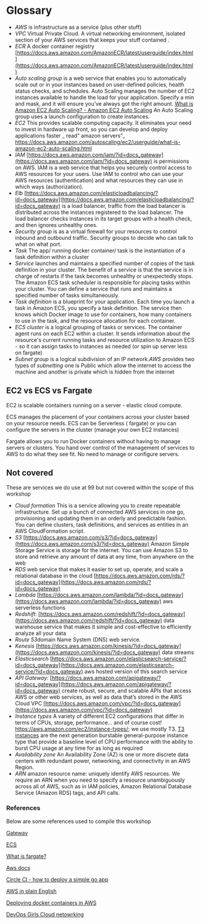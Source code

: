 # Glossary

- _AWS_ is infrastructure as a service (plus other stuff)
- _VPC_ Virtual Private Cloud. A virtual networking environment, isolated section of your AWS services that keeps your stuff contained .
- _ECR_ A docker container registry [https://docs.aws.amazon.com/AmazonECR/latest/userguide/index.html](https://docs.aws.amazon.com/AmazonECR/latest/userguide/index.html)
- _Auto scaling group_ is a web service that enables you to automatically scale out or in your instances based on user-defined policies, health status checks, and schedules. Auto Scaling manages the number of EC2 instances available to handle the load for your application. Specify a min and mask, and it will ensure you’ve always got the right amount. [What is Amazon EC2 Auto Scaling? - Amazon EC2 Auto Scaling](https://docs.aws.amazon.com/autoscaling/ec2/userguide/what-is-amazon-ec2-auto-scaling.html) An Auto Scaling group uses a launch configuration to create instances.
- _EC2_ This provides scalable computing capacity. It eliminates your need to invest in hardware up front, so you can develop and deploy applications faster _ read” amazon servers”_ [https://docs.aws.amazon.com/autoscaling/ec2/userguide/what-is-amazon-ec2-auto-scaling.html ](https://docs.aws.amazon.com/autoscaling/ec2/userguide/what-is-amazon-ec2-auto-scaling.html)
- _IAM_ [https://docs.aws.amazon.com/iam/?id=docs_gateway](https://docs.aws.amazon.com/iam/?id=docs_gateway) is permissions on AWS. IAM is a web service that helps you securely control access to AWS resources for your users. Use IAM to control who can use your AWS resources (authentication) and what resources they can use in which ways (authorization).
- _Elb_ [https://docs.aws.amazon.com/elasticloadbalancing/?id=docs_gateway](https://docs.aws.amazon.com/elasticloadbalancing/?id=docs_gateway) is a load balancer, traffic from the load balancer is distributed across the instances registered to the load balancer. The load balancer checks instances in its target groups with a health check, and then ignores unhealthy ones.
- _Security group_ is as a virtual firewall for your resources to control inbound and outbound traffic. Security groups to decide who can talk to what on what port.
- _Task_ The app/ running docker container/ task is the instantiation of a task definition within a cluster
- _Service_ launches and maintains a specified number of copies of the task definition in your cluster. The benefit of a service is that the service is in charge of restarts if the task becomes unhealthy or unexpectedly stops. The Amazon ECS task scheduler is responsible for placing tasks within your cluster. You can define a service that runs and maintains a specified number of tasks simultaneously.
- _Task definition_ is a blueprint for your application. Each time you launch a task in Amazon ECS, you specify a task definition. The service then knows which Docker image to use for containers, how many containers to use in the task, and the resource allocation for each container.
- _ECS cluster_ is a logical grouping of tasks or services. The container agent runs on each EC2 within a cluster. It sends information about the resource's current running tasks and resource utilization to Amazon ECS - so it can assign tasks to instances as needed (or spin up server less on fargate)
- _Subnet group_ is a logical subdivision of an IP network._AWS_ provides two types of _subnetting_ one is Public which allow the internet to access the machine and another is private which is hidden from the internet

## EC2 vs ECS vs Fargate

EC2 is scalable containers running on a server - elastic cloud compute.

ECS manages the placement of your containers across your cluster based on your resource needs. ECS can be Serverless ( fargate) or you can configure the servers in the cluster (manage your own EC2 instances)

Fargate allows you to run Docker containers without having to manage servers or clusters. You hand over control of the management of services to AWS to do what they see fit. No need to manage or configure servers.

## Not covered

These are services we do use at 99 but not covered within the scope of this workshop

- _Cloud formation_ This is a service allowing you to create repeatable infrastructure. Set up a bunch of connected AWS services in one go, provisioning and updating them in an orderly and predictable fashion. You can define clusters, task definitions, and services as entities in an AWS CloudFormation script.
- _S3_ [https://docs.aws.amazon.com/s3/?id=docs_gateway](https://docs.aws.amazon.com/s3/?id=docs_gateway) Amazon Simple Storage Service is storage for the internet. You can use Amazon S3 to store and retrieve any amount of data at any time, from anywhere on the web
- _RDS_ web service that makes it easier to set up, operate, and scale a relational database in the cloud [https://docs.aws.amazon.com/rds/?id=docs_gateway](https://docs.aws.amazon.com/rds/?id=docs_gateway)
- _Lambda_ [https://docs.aws.amazon.com/lambda/?id=docs_gateway](https://docs.aws.amazon.com/lambda/?id=docs_gateway) aws serverless functions
- _Redshift_: [https://docs.aws.amazon.com/redshift/?id=docs_gateway](https://docs.aws.amazon.com/redshift/?id=docs_gateway) data warehouse service that makes it simple and cost-effective to efficiently analyze all your data
- *Route 53*domain Name System (DNS) web service.
- _Kenesis_ [https://docs.aws.amazon.com/kinesis/?id=docs_gateway](https://docs.aws.amazon.com/kinesis/?id=docs_gateway) data streams
- _Elasticsearch_ [https://docs.aws.amazon.com/elasticsearch-service/?id=docs_gateway](https://docs.aws.amazon.com/elasticsearch-service/?id=docs_gateway) aws hosted version of this search service
- _API Gateway_: [https://docs.aws.amazon.com/apigateway/?id=docs_gateway](https://docs.aws.amazon.com/apigateway/?id=docs_gateway) create robust, secure, and scalable APIs that access AWS or other web services, as well as data that’s stored in the AWS Cloud
  VPC [https://docs.aws.amazon.com/vpc/?id=docs_gateway](https://docs.aws.amazon.com/vpc/?id=docs_gateway)
- _Instance types_ A variety of different EC2 configurations that differ in terms of CPUs, storage, performance… and of course cost! https://aws.amazon.com/ec2/instance-types/; we use mostly T3. [T3 instances](https://aws.amazon.com/ec2/instance-types/t3/) are the next generation burstable general-purpose instance type that provide a baseline level of CPU performance with the ability to burst CPU usage at any time for as long as required
- _Availability zone_ An Availability Zone (AZ) is one or more discrete data centers with redundant power, networking, and connectivity in an AWS Region.
- _ARN_ amazon resource name: uniquely identify AWS resources. We require an ARN when you need to specify a resource unambiguously across all of AWS, such as in IAM policies, Amazon Relational Database Service (Amazon RDS) tags, and API calls.

### References

Below are some references used to compile this workshop

[Gateway](https://docs.aws.amazon.com/ecs/?id=docs_gateway)  

[ECS](https://docs.aws.amazon.com/AmazonECS/latest/developerguide/Welcome.html)

[What is fargate?](https://docs.aws.amazon.com/AmazonECS/latest/userguide/what-is-fargate.html)

[Aws docs](https://docs.aws.amazon.com/index.html)

[Circle CI - how to deploy a simple go app](https://circleci.com/blog/use-circleci-orbs-to-build-test-and-deploy-a-simple-go-application-to-aws-ecs/)

[AWS in plain English](https://expeditedsecurity.com/aws-in-plain-english/)

[Deploying docker containers in AWS](https://aws.amazon.com/getting-started/hands-on/deploy-docker-containers/)

[DevOps Girls Cloud netowrking](https://github.com/DevOps-Girls/DevOps-Girls-Cloud-Networking/blob/master/2-AWS%20Resources/aws-resources.md)
